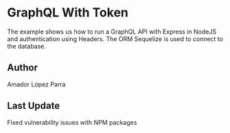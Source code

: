 # GraphQL With Token
The example shows us how to run a GraphQL API with Express in NodeJS and authentication using Headers. The ORM Sequelize is used to connect to the database.

## Author
Amador López Parra

## Last Update
Fixed vulnerability issues with NPM packages
